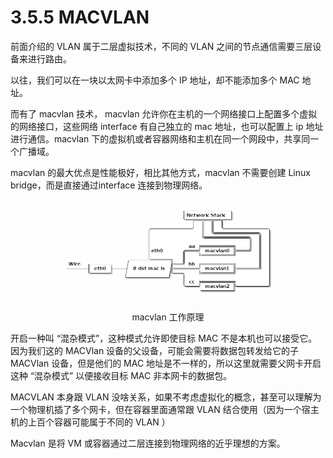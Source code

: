 # 3.5.5 MACVLAN


前面介绍的 VLAN 属于二层虚拟技术，不同的 VLAN 之间的节点通信需要三层设备来进行路由。


以往，我们可以在一块以太网卡中添加多个 IP 地址，却不能添加多个 MAC 地址。

而有了 macvlan 技术，
macvlan 允许你在主机的一个网络接口上配置多个虚拟的网络接口，这些网络 interface 有自己独立的 mac 地址，也可以配置上 ip 地址进行通信。macvlan 下的虚拟机或者容器网络和主机在同一个网段中，共享同一个广播域。

macvlan 的最大优点是性能极好，相比其他方式，macvlan 不需要创建 Linux bridge，而是直接通过interface 连接到物理网络。


<div  align="center">
  <img src="../assets/macvlan.png" width = "350"  align=center />
  <p>macvlan 工作原理</p>
</div>

开启一种叫 “混杂模式”，这种模式允许即使目标 MAC 不是本机也可以接受它。因为我们这的 MACVlan 设备的父设备，可能会需要将数据包转发给它的子 MACVlan 设备，但是他们的 MAC 地址是不一样的，所以这里就需要父网卡开启这种 “混杂模式” 以便接收目标 MAC 非本网卡的数据包。


MACVLAN 本身跟 VLAN 没啥关系，如果不考虑虚拟化的概念，甚至可以理解为一个物理机插了多个网卡，但在容器里面通常跟 VLAN 结合使用（因为一个宿主机的上百个容器可能属于不同的 VLAN ）

Macvlan 是将 VM 或容器通过二层连接到物理网络的近乎理想的方案。